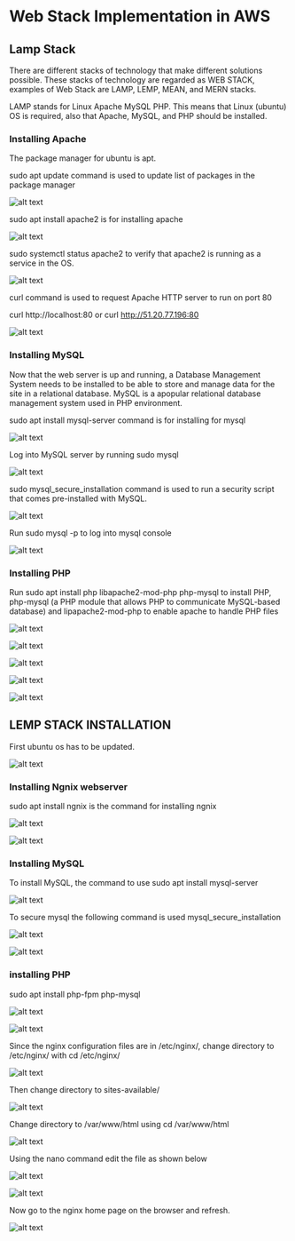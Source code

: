# Web Stack Implementation in AWS

## Lamp Stack

There are different stacks of technology that make different solutions possible. These stacks of technology are regarded as WEB STACK, examples of Web Stack are LAMP, LEMP, MEAN, and MERN stacks.

LAMP stands for Linux Apache MySQL PHP. This means that Linux (ubuntu) OS is required, also that Apache, MySQL, and PHP should be installed.

### Installing Apache

The package manager for ubuntu is apt.

sudo apt update command is used to update list of packages in the package manager

![alt text](<Images/Screenshot 2024-05-21 140119.png>)

sudo apt install apache2 is for installing apache

![alt text](<Images/Screenshot 2024-05-21 140441.png>)

sudo systemctl status apache2 to verify that apache2 is running as a service in the OS.

![alt text](<Images/Screenshot 2024-05-21 140913.png>)

curl command is used to request Apache HTTP server to run on port 80

curl http://localhost:80 or curl http://51.20.77.196:80 

![alt text](<Images/Screenshot 2024-05-21 143843.png>)

### Installing MySQL

Now that the web server is up and running, a Database Management System needs to be installed to be able to store and manage data for the site in a relational database. MySQL is a apopular relational database management system used in PHP environment.

sudo apt install mysql-server command is for installing for mysql

![alt text](<Images/Screenshot 2024-05-21 144934.png>)

Log into MySQL server by running sudo mysql

![alt text](<Images/Screenshot 2024-05-21 145318.png>)


sudo mysql_secure_installation command is used to run a security script that comes pre-installed with MySQL.

![alt text](<Images/Screenshot 2024-05-21 162356.png>)

Run sudo mysql -p to log into mysql console

![alt text](<Images/Screenshot 2024-05-21 163043.png>)

### Installing PHP

Run sudo apt install php libapache2-mod-php php-mysql to install PHP, php-mysql (a PHP module that allows PHP to communicate MySQL-based database) and lipapache2-mod-php to enable apache to handle PHP files

![alt text](<Images/Screenshot 2024-05-21 164225.png>)

![alt text](<Images/Screenshot 2024-05-21 173029.png>)

![alt text](<Images/Screenshot 2024-05-21 173159.png>)

![alt text](<Images/Screenshot 2024-05-21 181211.png>)

![alt text](<Images/Screenshot 2024-05-21 173504.png>)





## LEMP STACK INSTALLATION

First ubuntu os has to be updated.

![alt text](<Images/Screenshot 2024-05-21 181211.png>)

### Installing Ngnix webserver
 sudo apt install ngnix is the command for installing ngnix

 ![alt text](<Images/Screenshot 2024-06-01 184243.png>)

 ![alt text](<Images/Screenshot 2024-06-01 193950.png>)

 ### Installing MySQL

 To install MySQL, the command to use sudo apt install mysql-server

 ![alt text](<Images/Screenshot 2024-06-01 185415.png>)

 To secure mysql the following command is used
 mysql_secure_installation

 ![alt text](<Images/Screenshot 2024-06-01 190708.png>)


 ![alt text](<Images/Screenshot 2024-06-01 191222.png>)

 ### installing PHP

 sudo apt install php-fpm php-mysql

![alt text](<Images/Screenshot 2024-06-01 192008.png>)


![alt text](<Images/Screenshot 2024-06-01 192330.png>)

Since the nginx configuration files are in /etc/nginx/, change directory to /etc/nginx/ with cd /etc/nginx/

![alt text](<Images/Screenshot 2024-06-01 192837.png>)

Then change directory to sites-available/

![alt text](<Images/Screenshot 2024-06-01 193233.png>)


Change directory to /var/www/html using cd /var/www/html

![alt text](<Images/Screenshot 2024-06-01 194239.png>)


Using the nano command edit the file as shown below

![alt text](<Images/Screenshot 2024-06-01 194737.png>)



![alt text](<Images/Screenshot 2024-06-01 195720.png>)

Now go to the nginx home page on the browser and refresh.

![alt text](<Images/Screenshot 2024-06-01 201249.png>)




